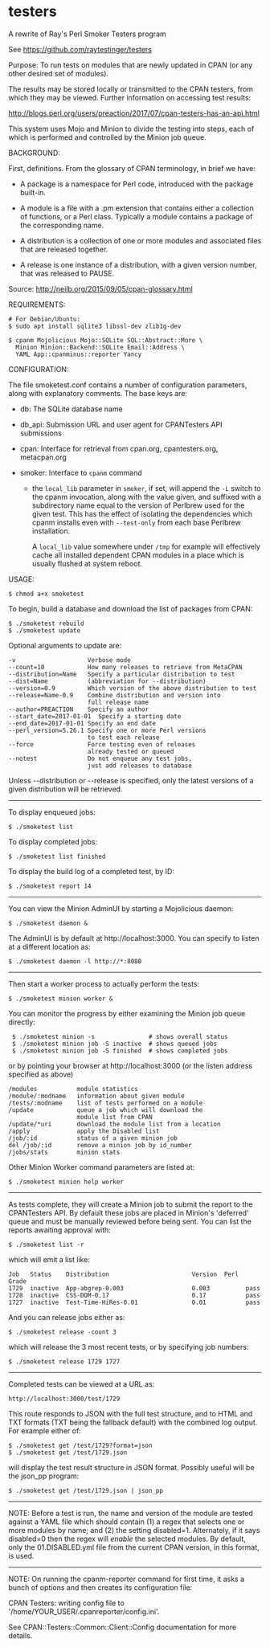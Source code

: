 # testers
A rewrite of Ray's Perl Smoker Testers program

See https://github.com/raytestinger/testers

Purpose: To run tests on modules that are newly updated in CPAN
(or any other desired set of modules).

The results may be stored locally or transmitted to the CPAN testers,
from which they may be viewed.  Further information on accessing test
results:

http://blogs.perl.org/users/preaction/2017/07/cpan-testers-has-an-api.html

This system uses Mojo and Minion to divide the testing into steps,
each of which is performed and controlled by the Minion job queue.

BACKGROUND:

First, definitions. From the glossary of CPAN terminology, in brief we have:

  * A package is a namespace for Perl code, introduced with the
    package built-in.

  * A module is a file with a .pm extension that contains either a
    collection of functions, or a Perl class. Typically a module
    contains a package of the corresponding name.

  * A distribution is a collection of one or more modules and
    associated files that are released together.
  
  * A release is one instance of a distribution, with a given version
    number, that was released to PAUSE.

Source: http://neilb.org/2015/09/05/cpan-glossary.html

REQUIREMENTS:

    # For Debian/Ubuntu:
    $ sudo apt install sqlite3 libssl-dev zlib1g-dev

    $ cpanm Mojolicious Mojo::SQLite SQL::Abstract::More \
      Minion Minion::Backend::SQLite Email::Address \
      YAML App::cpanminus::reporter Yancy

CONFIGURATION:

The file smoketest.conf contains a number of configuration parameters,
along with explanatory comments.  The base keys are:

  * db: The SQLite database name

  * db_api: Submission URL and user agent for CPANTesters API
    submissions

  * cpan: Interface for retrieval from cpan.org, cpantesters.org,
    metacpan.org

  * smoker: Interface to `cpanm` command

    - the `local_lib` parameter in `smoker`, if set, will append the
      `-L` switch to the cpanm invocation, along with the value given,
      and suffixed with a subdirectory name equal to the version of
      Perlbrew used for the given test.  This has the effect of
      isolating the dependencies which cpanm installs even with
      `--test-only` from each base Perlbrew installation.

      A `local_lib` value somewhere under `/tmp` for example will
      effectively cache all installed dependent CPAN modules in a
      place which is usually flushed at system reboot.

USAGE:

    $ chmod a+x smoketest

To begin, build a database and download the list of packages from
CPAN:

    $ ./smoketest rebuild
    $ ./smoketest update

Optional arguments to update are:

    -v                    Verbose mode
    --count=10            How many releases to retrieve from MetaCPAN
    --distribution=Name   Specify a particular distribution to test
    --dist=Name           (abbreviation for --distribution)
    --version=0.9         Which version of the above distribution to test
    --release=Name-0.9    Combine distribution and version into
                          full release name
    --author=PREACTION    Specify an author
    --start_date=2017-01-01  Specify a starting date
    --end_date=2017-01-01 Specify an end date
    --perl_version=5.26.1 Specify one or more Perl versions
                          to test each release
    --force               Force testing even of releases
                          already tested or queued
    --notest              Do not enqueue any test jobs,
                          just add releases to database

Unless --distribution or --release is specified, only the latest
versions of a given distribution will be retrieved.

---

To display enqueued jobs:

    $ ./smoketest list

To display completed jobs:

    $ ./smoketest list finished

To display the build log of a completed test, by ID:

    $ ./smoketest report 14

---

You can view the Minion AdminUI by starting a Mojolicious daemon:

    $ ./smoketest daemon &

The AdminUI is by default at http://localhost:3000.  You can specify
to listen at a different location as:

    $ ./smoketest daemon -l http://*:8080

---

Then start a worker process to actually perform the tests:

    $ ./smoketest minion worker &

You can monitor the progress by either examining the Minion job queue
directly:

     $ ./smoketest minion -s               # shows overall status
     $ ./smoketest minion job -S inactive  # shows queued jobs
     $ ./smoketest minion job -S finished  # shows completed jobs

or by pointing your browser at http://localhost:3000 (or the listen
address specified as above)

    /modules           module statistics
    /module/:modname   information about given module
    /tests/:modname    list of tests performed on a module
    /update            queue a job which will download the
                       module list from CPAN
    /update/*uri       download the module list from a location
    /apply             apply the Disabled list
    /job/:id           status of a given minion job
    del /job/:id       remove a minion job by id_number
    /jobs/stats        minion stats

Other Minion Worker command parameters are listed at:

    $ ./smoketest minion help worker

---

As tests complete, they will create a Minion job to submit the report
to the CPANTesters API.  By default these jobs are placed in Minion's
'deferred' queue and must be manually reviewed before being sent.  You
can list the reports awaiting approval with:

    $ ./smoketest list -r

which will emit a list like:

    Job   Status    Distribution                       Version  Perl  Grade
    1729  inactive  App-abgrep-0.003                   0.003          pass
    1728  inactive  CSS-DOM-0.17                       0.17           pass
    1727  inactive  Test-Time-HiRes-0.01               0.01           pass

And you can release jobs either as:

    $ ./smoketest release -count 3

which will release the 3 most recent tests, or by specifying job
numbers:

    $ ./smoketest release 1729 1727

---

Completed tests can be viewed at a URL as:

    http://localhost:3000/test/1729

This route responds to JSON with the full test structure, and to HTML
and TXT formats (TXT being the fallback default) with the combined log
output.  For example either of:

    $ ./smoketest get /test/1729?format=json
    $ ./smoketest get /test/1729.json

will display the test result structure in JSON format.  Possibly
useful will be the json_pp program:

    $ ./smoketest get /test/1729.json | json_pp

---

NOTE: Before a test is run, the name and version of the module are
tested against a YAML file which should contain (1) a regex that
selects one or more modules by name; and (2) the setting disabled=1.
Alternately, if it says disabled=0 then the regex will *enable* the
selected modules.  By default, only the 01.DISABLED.yml file from
the current CPAN version, in this format, is used.

---

NOTE: On running the cpanm-reporter command for first time, it asks a
bunch of options and then creates its configuration file:

  CPAN Testers: writing config file to '/home/YOUR_USER/.cpanreporter/config.ini'.

See CPAN::Testers::Common::Client::Config documentation for more
details.


